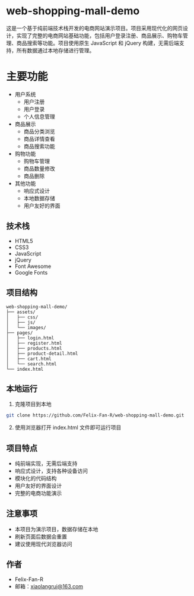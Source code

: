 # web-shopping-mall-demo
这是一个基于纯前端技术栈开发的电商网站演示项目。项目采用现代化的网页设计，实现了完整的电商网站基础功能，包括用户登录注册、商品展示、购物车管理、商品搜索等功能。项目使用原生 JavaScript 和 jQuery 构建，无需后端支持，所有数据通过本地存储进行管理。
# 主要功能
- 用户系统
  - 用户注册
  - 用户登录
  - 个人信息管理
- 商品展示
  - 商品分类浏览
  - 商品详情查看
  - 商品搜索功能
- 购物功能
  - 购物车管理
  - 商品数量修改
  - 商品删除
- 其他功能
  - 响应式设计
  - 本地数据存储
  - 用户友好的界面

## 技术栈
- HTML5
- CSS3
- JavaScript
- jQuery
- Font Awesome
- Google Fonts

## 项目结构
```
web-shopping-mall-demo/
├── assets/
│   ├── css/
│   ├── js/
│   └── images/
├── pages/
│   ├── login.html
│   ├── register.html
│   ├── products.html
│   ├── product-detail.html
│   ├── cart.html
│   └── search.html
└── index.html
```

## 本地运行
1. 克隆项目到本地
```bash
git clone https://github.com/Felix-Fan-R/web-shopping-mall-demo.git
```

2. 使用浏览器打开 index.html 文件即可运行项目

## 项目特点
- 纯前端实现，无需后端支持
- 响应式设计，支持各种设备访问
- 模块化的代码结构
- 用户友好的界面设计
- 完整的电商功能演示

## 注意事项
- 本项目为演示项目，数据存储在本地
- 刷新页面后数据会重置
- 建议使用现代浏览器访问

## 作者
- Felix-Fan-R
- 邮箱：xiaolangrui@163.com
